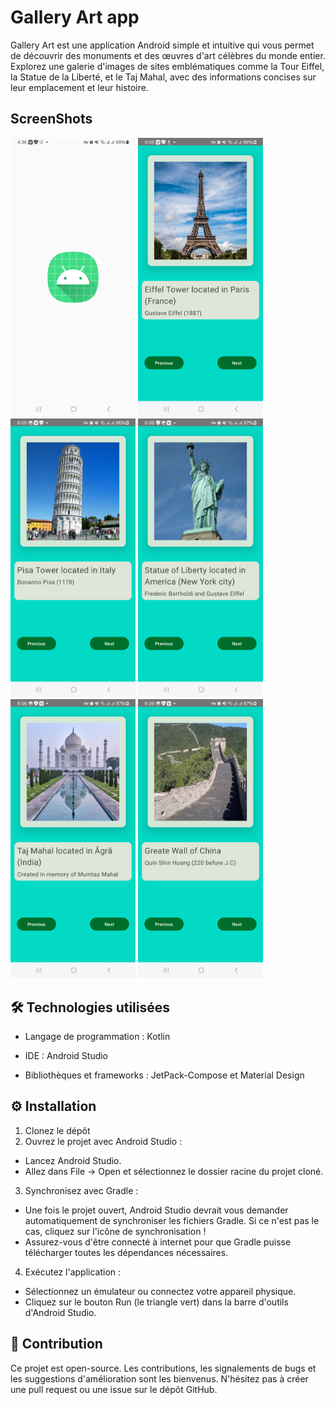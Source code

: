 # Gallery Art app
Gallery Art est une application Android simple et intuitive qui vous permet de découvrir des monuments et des œuvres d'art célèbres du monde entier. Explorez une galerie d'images de sites emblématiques comme la Tour Eiffel, la Statue de la Liberté, et le Taj Mahal, avec des informations concises sur leur emplacement et leur histoire.

## ScreenShots
<img src="ScreenShots/img1.png" width="200"> <img src="ScreenShots/img2.png" width="200"> <img src="ScreenShots/img3.png" width="200"> <img src="ScreenShots/img4.png" width="200"> <img src="ScreenShots/img5.png" width="200"> <img src="ScreenShots/img6.png" width="200">





## 🛠️ Technologies utilisées

- Langage de programmation : Kotlin

- IDE : Android Studio

- Bibliothèques et frameworks : JetPack-Compose et Material Design





## ⚙️ Installation
1. Clonez le dépôt
2. Ouvrez le projet avec Android Studio :
- Lancez Android Studio.
- Allez dans File -> Open et sélectionnez le dossier racine du projet cloné.
3. Synchronisez avec Gradle :
- Une fois le projet ouvert, Android Studio devrait vous demander automatiquement de synchroniser les fichiers Gradle. Si ce n'est pas le cas, cliquez sur l'icône de synchronisation !
- Assurez-vous d'être connecté à internet pour que Gradle puisse télécharger toutes les dépendances nécessaires.
4. Exécutez l'application :
- Sélectionnez un émulateur ou connectez votre appareil physique.
- Cliquez sur le bouton Run (le triangle vert) dans la barre d'outils d'Android Studio.



## 🤝 Contribution
Ce projet est open-source. Les contributions, les signalements de bugs et les suggestions d'amélioration sont les bienvenus. N'hésitez pas à créer une pull request ou une issue sur le dépôt GitHub.
